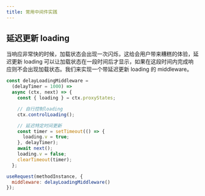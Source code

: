 ```yaml
---
title: 常用中间件实践
---
```


## 延迟更新 loading

当响应非常快的时候，加载状态会出现一次闪烁，这给会用户带来糟糕的体验，延迟更新 loading 可以让加载状态在一段时间后才显示，如果在这段时间内完成响应则不会出现加载状态。我们来实现一个带延迟更新 loading 的 middleware。

```javascript
const delayLoadingMiddleware =
  (delayTimer = 1000) =>
  async (ctx, next) => {
    const { loading } = ctx.proxyStates;

    // 自行控制loading
    ctx.controlLoading();

    // 延迟特定时间更新
    const timer = setTimeout(() => {
      loading.v = true;
    }, delayTimer);
    await next();
    loading.v = false;
    clearTimeout(timer);
  };

useRequest(methodInstance, {
  middleware: delayLoadingMiddleware()
});
```
